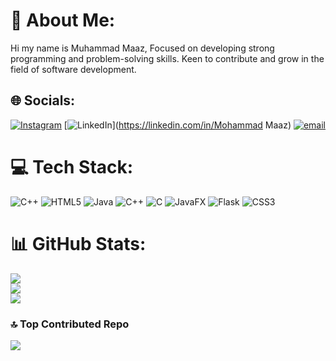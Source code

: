 # 💫 About Me:
Hi my name is Muhammad Maaz, Focused on developing strong programming and problem-solving skills. Keen to contribute and grow in the field of software development.


## 🌐 Socials:
[![Instagram](https://img.shields.io/badge/Instagram-%23E4405F.svg?logo=Instagram&logoColor=white)](https://instagram.com/mhmz.001) [![LinkedIn](https://img.shields.io/badge/LinkedIn-%230077B5.svg?logo=linkedin&logoColor=white)](https://linkedin.com/in/Mohammad Maaz) [![email](https://img.shields.io/badge/Email-D14836?logo=gmail&logoColor=white)](mailto:mohammadmaaz728@gmail.com) 

# 💻 Tech Stack:
![C++](https://img.shields.io/badge/c++-%2300599C.svg?style=plastic&logo=c%2B%2B&logoColor=white) ![HTML5](https://img.shields.io/badge/html5-%23E34F26.svg?style=plastic&logo=html5&logoColor=white) ![Java](https://img.shields.io/badge/java-%23ED8B00.svg?style=plastic&logo=openjdk&logoColor=white) ![C++](https://img.shields.io/badge/c++-%2300599C.svg?style=plastic&logo=c%2B%2B&logoColor=white) ![C](https://img.shields.io/badge/c-%2300599C.svg?style=plastic&logo=c&logoColor=white) ![JavaFX](https://img.shields.io/badge/javafx-%23FF0000.svg?style=plastic&logo=javafx&logoColor=white) ![Flask](https://img.shields.io/badge/flask-%23000.svg?style=plastic&logo=flask&logoColor=white) ![CSS3](https://img.shields.io/badge/css3-%231572B6.svg?style=plastic&logo=css3&logoColor=white)
# 📊 GitHub Stats:
![](https://github-readme-stats.vercel.app/api?username=MuhammadMaaz-07&theme=dracula&hide_border=false&include_all_commits=true&count_private=true)<br/>
![](https://nirzak-streak-stats.vercel.app/?user=MuhammadMaaz-07&theme=dracula&hide_border=false)<br/>
![](https://github-readme-stats.vercel.app/api/top-langs/?username=MuhammadMaaz-07&theme=dracula&hide_border=false&include_all_commits=true&count_private=true&layout=compact)

### 🔝 Top Contributed Repo
![](https://github-contributor-stats.vercel.app/api?username=MuhammadMaaz-07&limit=5&theme=dark&combine_all_yearly_contributions=true)

<!-- Proudly created with GPRM ( https://gprm.itsvg.in ) -->

